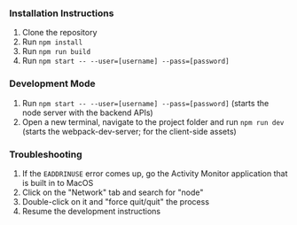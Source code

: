 ### Installation Instructions

1. Clone the repository
2. Run `npm install`
3. Run `npm run build`
4. Run `npm start -- --user=[username] --pass=[password]`

### Development Mode
1. Run `npm start -- --user=[username] --pass=[password]`
(starts the node server with the backend APIs)
2. Open a new terminal, navigate to the project folder and run `npm run dev`
(starts the webpack-dev-server; for the client-side assets)

### Troubleshooting
1. If the `EADDRINUSE` error comes up, go the Activity Monitor application that is built in
to MacOS
2.  Click on the "Network" tab and search for "node"
3.  Double-click on it and "force quit/quit" the process
4.  Resume the development instructions
